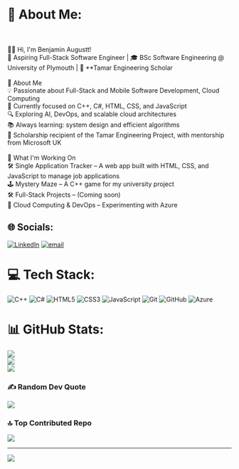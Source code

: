 # 💫 About Me:
<br><br>👋🏾 Hi, I'm Benjamin Augustt!<br>🚀 Aspiring Full-Stack Software Engineer | 🎓 BSc Software Engineering @ University of Plymouth | 🔬 **Tamar Engineering Scholar<br><br>🔹 About Me<br>💡 Passionate about Full-Stack and Mobile Software Development, Cloud Computing<br>🎯 Currently focused on C++, C#, HTML, CSS, and JavaScript<br>🔍 Exploring AI, DevOps, and scalable cloud architectures<br>📚 Always learning: system design and efficient algorithms<br>💼 Scholarship recipient of the Tamar Engineering Project, with mentorship from Microsoft UK<br><br>🔹 What I'm Working On<br>🛠️ Single Application Tracker – A web app built with HTML, CSS, and JavaScript to manage job applications<br>🕹️ Mystery Maze – A C++ game for my university project<br>🛠️ Full-Stack Projects – (Coming soon)<br>🔎 Cloud Computing & DevOps – Experimenting with Azure


## 🌐 Socials:
[![LinkedIn](https://img.shields.io/badge/LinkedIn-%230077B5.svg?logo=linkedin&logoColor=white)](https://linkedin.com/in/benjamin-augustt-541576231/) [![email](https://img.shields.io/badge/Email-D14836?logo=gmail&logoColor=white)](mailto:benjaminaugustt02@gmail.com) 

# 💻 Tech Stack:
![C++](https://img.shields.io/badge/c++-%2300599C.svg?style=for-the-badge&logo=c%2B%2B&logoColor=white) ![C#](https://img.shields.io/badge/c%23-%23239120.svg?style=for-the-badge&logo=csharp&logoColor=white) ![HTML5](https://img.shields.io/badge/html5-%23E34F26.svg?style=for-the-badge&logo=html5&logoColor=white) ![CSS3](https://img.shields.io/badge/css3-%231572B6.svg?style=for-the-badge&logo=css3&logoColor=white) ![JavaScript](https://img.shields.io/badge/javascript-%23323330.svg?style=for-the-badge&logo=javascript&logoColor=%23F7DF1E) ![Git](https://img.shields.io/badge/git-%23F05033.svg?style=for-the-badge&logo=git&logoColor=white) ![GitHub](https://img.shields.io/badge/github-%23121011.svg?style=for-the-badge&logo=github&logoColor=white) ![Azure](https://img.shields.io/badge/azure-%230072C6.svg?style=for-the-badge&logo=microsoftazure&logoColor=white)
# 📊 GitHub Stats:
![](https://github-readme-stats.vercel.app/api?username=b143real&theme=dark&hide_border=false&include_all_commits=true&count_private=false)<br/>
![](https://github-readme-streak-stats.herokuapp.com/?user=b143real&theme=dark&hide_border=false)<br/>
![](https://github-readme-stats.vercel.app/api/top-langs/?username=b143real&theme=dark&hide_border=false&include_all_commits=true&count_private=false&layout=compact)

### ✍️ Random Dev Quote
![](https://quotes-github-readme.vercel.app/api?type=horizontal&theme=dark)

### 🔝 Top Contributed Repo
![](https://github-contributor-stats.vercel.app/api?username=b143real&limit=5&theme=dark&combine_all_yearly_contributions=true)

---
[![](https://visitcount.itsvg.in/api?id=b143real&icon=4&color=13)](https://visitcount.itsvg.in)

